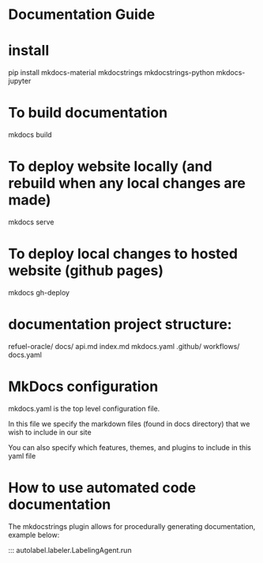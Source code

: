 # Documentation Guide  #


# install
pip install mkdocs-material mkdocstrings mkdocstrings-python mkdocs-jupyter

# To build documentation
mkdocs build

# To deploy website locally (and rebuild when any local changes are made)
mkdocs serve

# To deploy local changes to hosted website (github pages)
mkdocs gh-deploy

# documentation project structure:
refuel-oracle/
    docs/
        api.md
        index.md
    mkdocs.yaml
    .github/
        workflows/
            docs.yaml


# MkDocs configuration
mkdocs.yaml is the top level configuration file.

In this file we specify the markdown files (found in docs directory) that we wish to include in our site

You can also specify which features, themes, and plugins to include in this yaml file


# How to use automated code documentation
The mkdocstrings plugin allows for procedurally generating documentation, example below:

::: autolabel.labeler.LabelingAgent.run
